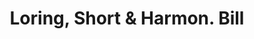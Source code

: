 ---
doi: 10.7916/D8TF18D1
date_other: '1880'
date_other_textual: 1880-1889
form: printed ephemera
genre:
- Invoices
name:
- Loring, Short & Harmon
object_in_context_url: https://biggert.cul.columbia.edu/items/view/ave_biggert_00588
subject_hierarchical_geographic:
- Portland, Maine, United States
subject_name:
- Loring, Short & Harmon
title: Loring, Short & Harmon. Bill
sort_title: Loring, Short & Harmon. Bill
call_number: ave_biggert_00588
coordinates:
- 43.666666666666664,-70.26666666666667
pid: ave_biggert_00588
identifiers: ave_biggert_00588
thumbnail: https://derivativo-1.library.columbia.edu/iiif/2/ldpd:343709/full/!256,256/0/native.jpg
permalink: /biggert/ave_biggert_00588/
layout: iiif-image-page
---